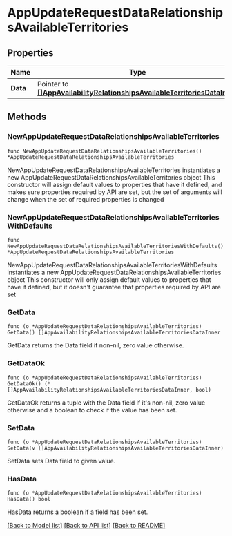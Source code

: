 # AppUpdateRequestDataRelationshipsAvailableTerritories

## Properties

Name | Type | Description | Notes
------------ | ------------- | ------------- | -------------
**Data** | Pointer to [**[]AppAvailabilityRelationshipsAvailableTerritoriesDataInner**](AppAvailabilityRelationshipsAvailableTerritoriesDataInner.md) |  | [optional] 

## Methods

### NewAppUpdateRequestDataRelationshipsAvailableTerritories

`func NewAppUpdateRequestDataRelationshipsAvailableTerritories() *AppUpdateRequestDataRelationshipsAvailableTerritories`

NewAppUpdateRequestDataRelationshipsAvailableTerritories instantiates a new AppUpdateRequestDataRelationshipsAvailableTerritories object
This constructor will assign default values to properties that have it defined,
and makes sure properties required by API are set, but the set of arguments
will change when the set of required properties is changed

### NewAppUpdateRequestDataRelationshipsAvailableTerritoriesWithDefaults

`func NewAppUpdateRequestDataRelationshipsAvailableTerritoriesWithDefaults() *AppUpdateRequestDataRelationshipsAvailableTerritories`

NewAppUpdateRequestDataRelationshipsAvailableTerritoriesWithDefaults instantiates a new AppUpdateRequestDataRelationshipsAvailableTerritories object
This constructor will only assign default values to properties that have it defined,
but it doesn't guarantee that properties required by API are set

### GetData

`func (o *AppUpdateRequestDataRelationshipsAvailableTerritories) GetData() []AppAvailabilityRelationshipsAvailableTerritoriesDataInner`

GetData returns the Data field if non-nil, zero value otherwise.

### GetDataOk

`func (o *AppUpdateRequestDataRelationshipsAvailableTerritories) GetDataOk() (*[]AppAvailabilityRelationshipsAvailableTerritoriesDataInner, bool)`

GetDataOk returns a tuple with the Data field if it's non-nil, zero value otherwise
and a boolean to check if the value has been set.

### SetData

`func (o *AppUpdateRequestDataRelationshipsAvailableTerritories) SetData(v []AppAvailabilityRelationshipsAvailableTerritoriesDataInner)`

SetData sets Data field to given value.

### HasData

`func (o *AppUpdateRequestDataRelationshipsAvailableTerritories) HasData() bool`

HasData returns a boolean if a field has been set.


[[Back to Model list]](../README.md#documentation-for-models) [[Back to API list]](../README.md#documentation-for-api-endpoints) [[Back to README]](../README.md)


